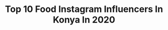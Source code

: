 ---
title: Top 10 Food Instagram Influencers In Konya In 2020
description: >-
  Find top food Instagram influencers in Konya in 2020. Most popular hashtags: #food #konya #yemek #tatl.
platform: Instagram
hits: 24
text_top: Analyze the most popular Instagram influencers on inBeat.
text_bottom: Our search engine holds 24 Instagram influencers like this in Konya, Turkey for you to contact.
profiles:
  - username: "ayk__photo"
    fullname: >-
      AYK PHOTO
    bio: >-
      🏠KONYA Fotoğrafcı bir genç...📸 🇹🇷AYK🇹🇷
    location: "Turkey"
    followers: 9651
    engagement: 1435
    commentsToLikes: 0.029009
    id: ckap17e9ptdef0i78ftd5kpo2
    verified: false
    hashtags: "#good, #konya, #goodmorning, #hobimphoto"
  - username: "rabiasultansuna"
    fullname: >-
      Rabia Sultan SUNA
    bio: >-
      1993 #konya Ne kadar zengin olursan ol,gökten bir damla su satın alamazsın. Unutma ki;Sen ALLAH’ın sana verdiği rızık kadarsın! Videolar👇🏻
    location: "Turkey"
    followers: 82778
    engagement: 87
    commentsToLikes: 0.080110
    id: ck8t8sbz4llzx0j78e16vddxj
    verified: false
    hashtags: "#yemekrium, #anayemek, #yemek, #tatl"
  - username: "selmabakar"
    fullname: >-
      Şifalı Mutfak 🍴
    bio: >-
      Food Blogger🍽 🇦🇱🇹🇷 Glutensiz tarifler peşinde. Yöresel lezzetler Osmanlı Şerbetleri Saray Mutfağı @serbetci_teyze
    location: "Turkey"
    followers: 64440
    engagement: 130
    commentsToLikes: 0.116891
    id: ck8tbqhb7wprr0j782ikgmj16
    verified: false
    hashtags: "#kes, #albania, #ramazan, #nan"
  - username: "z.e.e.i"
    fullname: >-
      Emine Doğan / Elmaağaç
    bio: >-
      ....Yiyin, için fakat israf etmeyin; çünkü Allah israf edenleri asla sevmez.! (Arâf Süresi) 🏡ROTTERDAM ~KONYA
    location: "Turkey"
    followers: 95553
    engagement: 114
    commentsToLikes: 0.042664
    id: ck5zux4gp372d0i14v2n8uzu2
    verified: false
    hashtags: "#ramadan, #sunumo, #sunum, #iftar"
  - username: "nurlamutfakta"
    fullname: >-
      Nur'un Mutfağı
    bio: >-
      Gazeteci Perception is reality Yemek hakkında her şey | All about food🍴🥞🍕🍜 Sunum | Presentation🍹 Food lover Türkiye | Turkey📍🇹🇷
    location: "Turkey"
    followers: 2540
    engagement: 1027
    commentsToLikes: 0.126237
    id: ck9hchljelfmj0j783qpjldis
    verified: false
    hashtags: "#nefisyemektarifleri, #likeforphoto, #likeforlikes, #healthylifestyle"
  - username: "chefzekikara"
    fullname: >-
      Zeki KARA
    bio: >-
      |Şef|Aşçı|Matbah |Gastro|Menü|Keeper consulting Aş|Eğitim|Event|Danışman|OwnerChef| Kompetan|MultiFunction |
    location: "Turkey"
    followers: 39991
    engagement: 190
    commentsToLikes: 0.227002
    id: ck5c5yn0p4dyb0i11h3vhr3d4
    verified: false
    hashtags: "#chefstable, #kara, #chefsplateform, #foodartchefs"
  - username: "hatice.gks__"
    fullname: >-
      katre_i_huzurr
    bio: >-
      Hayata gülümseyen...🎈 Acemi bir fotoğraf aşığı 📸 Fotoğraflar bana aittir.
    location: "Turkey"
    followers: 19328
    engagement: 467
    commentsToLikes: 0.044877
    id: ckf5uomqclp6y0j233ohnwusq
    verified: false
    hashtags: "#infinity, #altinkare, #konyagram, #20likes"
  - username: "sevimligurme"
    fullname: >-
      Sevimligurme🥝🍕🍗🍒
    bio: >-
      Seyahat&Yemek🎈 Hem Reklamcı hem Gurme ve Gezenti🤠 Tv Programmer 📺Beyaz TV🤩 İst.Kültür Üni: Reklam 📍 GTD üyesi🎈💥 22 countries✈️🥰 sevimtekin@hotmail.com
    location: "Turkey"
    followers: 90902
    engagement: 63
    commentsToLikes: 0.130949
    id: ck14khehzpj090i19tduc0bg5
    verified: false
    hashtags: "#lezzet, #istanbul, #sweet, #food"
  - username: "murat_gozal"
    fullname: >-
      Gurme Sef
    bio: >-
      Reklam ve işbirliği için Dm sayfalarımız @yesenecom @yemekailesi
    location: "Turkey"
    followers: 62029
    engagement: 45
    commentsToLikes: 0.168225
    id: ck5zo3k8gpot90i14l6skz02p
    verified: false
    hashtags: "#gaziantep, #biryemekiste, #lahmacun, #foodporn"
  - username: "tadimnotlari"
    fullname: >-
      tadimnotlari
    bio: >-
      📌Adanalı 📝Yemek ve Seyahat Aşığı 🏊Otel ve Yemek Önerileri 👇Youtube kanalım 👇
    location: "Turkey"
    followers: 305861
    engagement: 128
    commentsToLikes: 0.020946
    id: ck0vzy3pvbg950i19mw48lh9j
    verified: false
    hashtags: "#turkey, #istanbul, #denizli, #sucukd"
---